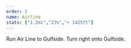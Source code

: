 ```yaml
---
order: 5
name: Airline
stats: ["1.2mi","23%","+ 1425ft"]
---
```

Run Air Line to Gulfside. Turn right onto Gulfside.